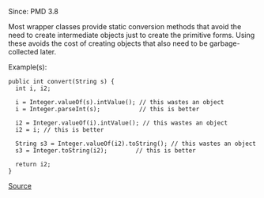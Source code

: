 Since: PMD 3.8

Most wrapper classes provide static conversion methods that avoid the need to create intermediate objects
just to create the primitive forms. Using these avoids the cost of creating objects that also need to be 
garbage-collected later.

Example(s):
```
public int convert(String s) {
  int i, i2;

  i = Integer.valueOf(s).intValue(); // this wastes an object
  i = Integer.parseInt(s); 			 // this is better

  i2 = Integer.valueOf(i).intValue(); // this wastes an object
  i2 = i; // this is better

  String s3 = Integer.valueOf(i2).toString(); // this wastes an object
  s3 = Integer.toString(i2); 		// this is better

  return i2;
}
```

[Source](https://pmd.github.io/pmd-5.5.4/pmd-java/rules/java/optimizations.html#UnnecessaryWrapperObjectCreation)
